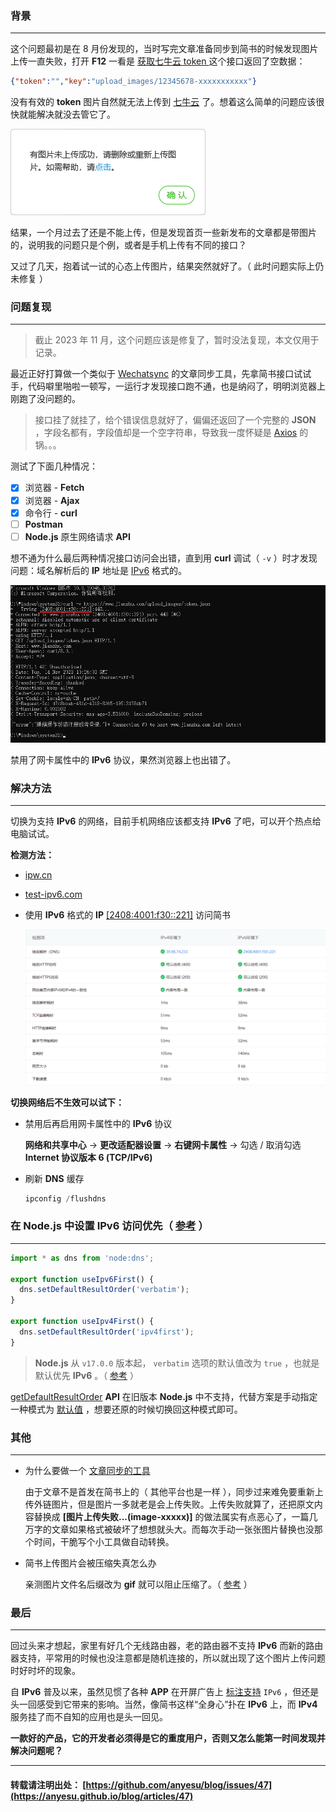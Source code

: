 ### 背景

---

这个问题最初是在 8 月份发现的，当时写完文章准备同步到简书的时候发现图片上传一直失败，打开 **F12** 一看是 [获取七牛云 token ](https://www.jianshu.com/upload_images/token.json) 这个接口返回了空数据：

```json
{"token":"","key":"upload_images/12345678-xxxxxxxxxxx"}
```

没有有效的 **token** 图片自然就无法上传到 [七牛云](https://developer.qiniu.com/kodo/1312/upload) 了。想着这么简单的问题应该很快就能解决就没去管它了。

![cover](imgs/cover.png)

结果，一个月过去了还是不能上传，但是发现首页一些新发布的文章都是带图片的，说明我的问题只是个例，或者是手机上传有不同的接口？

又过了几天，抱着试一试的心态上传图片，结果突然就好了。（ 此时问题实际上仍未修复 ）

### 问题复现

---

> 截止 2023 年 11 月，这个问题应该是修复了，暂时没法复现，本文仅用于记录。

最近正好打算做一个类似于 [Wechatsync](https://github.com/wechatsync/Wechatsync) 的文章同步工具，先拿简书接口试试手，代码噼里啪啦一顿写，一运行才发现接口跑不通，也是纳闷了，明明浏览器上刚跑了没问题的。

> 接口挂了就挂了，给个错误信息就好了，偏偏还返回了一个完整的 **JSON** ，字段名都有，字段值却是一个空字符串，导致我一度怀疑是 [Axios](https://github.com/axios/axios) 的锅。。。

测试了下面几种情况：

- [x] 浏览器 - **Fetch**
- [x] 浏览器 - **Ajax**
- [x] 命令行 - **curl**
- [ ] **Postman**
- [ ] **Node.js** 原生网络请求 **API**

想不通为什么最后两种情况接口访问会出错，直到用 **curl** 调试（ `-v` ）时才发现问题：域名解析后的 **IP** 地址是 [IPv6](https://wikipedia.org/wiki/IPv6) 格式的。

![curl -v](imgs/curl_v.png)

禁用了网卡属性中的 **IPv6** 协议，果然浏览器上也出错了。

### 解决方法

---

切换为支持 **IPv6** 的网络，目前手机网络应该都支持 **IPv6** 了吧，可以开个热点给电脑试试。

**检测方法：**

- [ipw.cn](https://ipw.cn)

- [test-ipv6.com](http://www.test-ipv6.com)

- 使用 **IPv6** 格式的 **IP** [[2408:4001:f30::221]](https://[2408:4001:f30::221]) 访问简书

  [![简书支持 IPv6 访问](imgs/jianshu_ipv6.png)](https://tool.chinaz.com/ipv6/www.jianshu.com)

**切换网络后不生效可以试下：**

- 禁用后再启用网卡属性中的 **IPv6** 协议

  **网络和共享中心** -> **更改适配器设置** -> **右键网卡属性** -> 勾选 / 取消勾选 **Internet 协议版本 6 (TCP/IPv6)**

- 刷新 **DNS** 缓存

  ```powershell
  ipconfig /flushdns
  ```

### 在 Node.js 中设置 IPv6 访问优先（ [参考](https://stackoverflow.com/a/74837498) ）

---

```javascript
import * as dns from 'node:dns';

export function useIpv6First() {
  dns.setDefaultResultOrder('verbatim');
}

export function useIpv4First() {
  dns.setDefaultResultOrder('ipv4first');
}
```

> **Node.js** 从 `v17.0.0` 版本起， `verbatim` 选项的默认值改为 `true` ，也就是默认优先 **IPv6** 。（ [参考](https://nodejs.org/api/dns.html#dnslookuphostname-options-callback) ）

[getDefaultResultOrder](https://nodejs.org/api/dns.html#dnsgetdefaultresultorder) **API** 在旧版本 **Node.js** 中不支持，代替方案是手动指定一种模式为 [默认值](https://github.com/anyesu/blog/blob/d854e4ce7ce9f211542abc51feeed24d009057d9/scripts/plugins/BasePlugin.ts#L24) ，想要还原的时候切换回这种模式即可。

### 其他

---

- 为什么要做一个 [文章同步的工具](https://github.com/anyesu/blog/blob/main/scripts/transform.ts)

  由于文章不是首发在简书上的（ 其他平台也是一样 ），同步过来难免要重新上传外链图片，但是图片一多就老是会上传失败。上传失败就算了，还把原文内容替换成 **[图片上传失败...(image-xxxxx)]** 的做法属实有点恶心了，一篇几万字的文章如果格式被破坏了想想就头大。而每次手动一张张图片替换也没那个时间，干脆写个小工具做自动转换。

- 简书上传图片会被压缩失真怎么办

  亲测图片文件名后缀改为 **gif** 就可以阻止压缩了。（ [参考](https://github.com/anyesu/blog/blob/d854e4ce7ce9f211542abc51feeed24d009057d9/scripts/plugins/JianShuPlugin.ts#L63-L65) ）

### 最后

---

回过头来才想起，家里有好几个无线路由器，老的路由器不支持 **IPv6** 而新的路由器支持，平常用的时候也没注意都是随机连接的，所以就出现了这个图片上传问题时好时坏的现象。

自 **IPv6** 普及以来，虽然见惯了各种 **APP** 在开屏广告上 [标注支持](https://www.zhihu.com/question/352246299) `IPv6` ，但还是头一回感受到它带来的影响。当然，像简书这样“全身心”扑在 **IPv6** 上，而 **IPv4** 服务挂了而不自知的应用也是头一回见。

**一款好的产品，它的开发者必须得是它的重度用户，否则又怎么能第一时间发现并解决问题呢？**

---

#### 转载请注明出处： [https://github.com/anyesu/blog/issues/47](https://anyesu.github.io/blog/articles/47)
